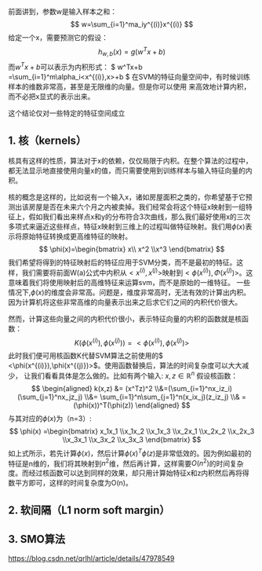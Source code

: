前面讲到，参数w是输入样本之和：
$$
w=\sum_{i=1}^ma_iy^{(i)}x^{(i)}
$$
给定一个x，需要预测它的假设：
$$
h_{w,b}(x) = g(w^Tx+b) 
$$
而$w^Tx+b$可以表示为内积形式：
$
w^Tx+b =\sum_{i=1}^m\alpha_i<x^{(i)},x>+b
$
在SVM的特征向量空间中，有时候训练样本的维数非常高，甚至是无限维的向量。但是你可以使用  来高效地计算内积，而不必把x显式的表示出来。

这个结论仅对一些特定的特征空间成立
## 1. 核（kernels）

核具有这样的性质，算法对于x的依赖，仅仅局限于内积。在整个算法的过程中，都无法显示地直接使用向量x的值，而只需要使用到训练样本与输入特征向量的内积。

核的概念是这样的，比如说有一个输入x，诸如房屋面积之类的，你希望基于它预测出该房屋是否在未来六个月之内被卖掉。我们经常会将这个特征x映射到一组特征上，假如我们看出来样点x和y的分布符合3次曲线，那么我们最好使用x的三次多项式来逼近这些样点，特征x映射到三维上的过程叫做特征映射。我们用$\phi(x)$表示将原始特征转换成更高维特征的映射。
$$
\phi(x)=\begin{bmatrix}
    x\\
    x^2
    \\x^3
\end{bmatrix}
$$
我们希望将得到的特征映射后的特征应用于SVM分类，而不是最初的特征。这样，我们需要将前面W(a)公式中内积从$<x^{(i)},x^{(j)}>$映射到$<\phi(x^{(i)}),\Phi(x^{(j)})>$。这意味着我们将使用映射后的高维特征来运算svm，而不是原始的一维特征。
一些情况下,$\phi(x)$的维度会非常高。问题是，维度非常高时，无法有效的计算出内积。因为计算机将这些非常高维的向量表示出来之后求它们之间的内积代价很大。

然而，计算这些向量之间的内积代价很小，表示特征向量的内积的函数就是核函数：
$$
K(\phi(x^{(i)}),\phi(x^{(j)})) = <\phi(x^{(i)}),\phi(x^{(j)})>
$$
此时我们便可用核函数K代替SVM算法之前使用的$ <\phi(x^{(i)}),\phi(x^{(j)})>$。使用函数替换后，算法的时间复杂度可以大大减少，
让我们看看具体是怎么做的。比如有两个输入:
$x,z\in \mathbb{R}^n$
假设核函数：
$$
\begin{aligned}
   k(x,z) &= (x^Tz)^2 
   \\&=(\sum_{i=1}^nx_iz_i)(\sum_{j=1}^nx_jz_j) 
   \\&= \sum_{i=1}^n\sum_{j=1}^n(x_ix_j)(z_iz_j)
   \\& = (\phi(x))^T(\phi(z))
\end{aligned}
$$
与其对应的$\phi(x)$为（n=3）:
$$
\phi(x) =\begin{bmatrix}
   x_1x_1
   \\x_1x_2 
   \\x_1x_3
   \\x_2x_1
   \\x_2x_2
   \\x_2x_3
   \\x_3x_1
   \\x_3x_2
   \\x_3x_3
\end{bmatrix}
$$
如上式所示，若先计算$\phi(x)$，然后计算$\phi(x)^T\phi(z)$是非常低效的。因为例如最初的特征是n维的，我们将其映射到$n^2$维，然后再计算，这样需要$O(n^2)$的时间复杂度。而经过核函数可以达到同样的效果，却只用计算始特征x和z内积然后再将得数平方即可，这样的时间复杂度为O(n)。
## 2. 软间隔（L1 norm soft margin）

## 3. SMO算法


https://blog.csdn.net/qrlhl/article/details/47978549